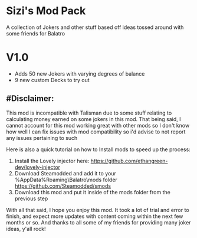 # Sizi's Mod Pack
A collection of Jokers and other stuff based off ideas tossed around with some friends for Balatro 

# V1.0
- Adds 50 new Jokers with varying degrees of balance
- 9 new custom Decks to try out
  
#Disclaimer:
-----------------------
This mod is incompatible with Talisman due to some stuff relating to calculating money earned 
on some jokers in this mod. That being said, I cannot account for this mod working great with other mods so 
I don't know how well I can fix issues with mod compatibility so i'd advise to not report any issues pertaining to such

Here is also a quick tutorial on how to Install mods to speed up the process:
1. Install the Lovely injector here: https://github.com/ethangreen-dev/lovely-injector
2. Download Steamodded and add it to your %AppData%Roaming\Balatro\mods folder https://github.com/Steamodded/smods
3. Download this mod and put it inside of the mods folder from the previous step

With all that said, I hope you enjoy this mod. It took a lot of trial and error to finish, and expect more updates with content coming
within the next few months or so. And thanks to all some of my friends for providing many joker ideas, y'all rock!
